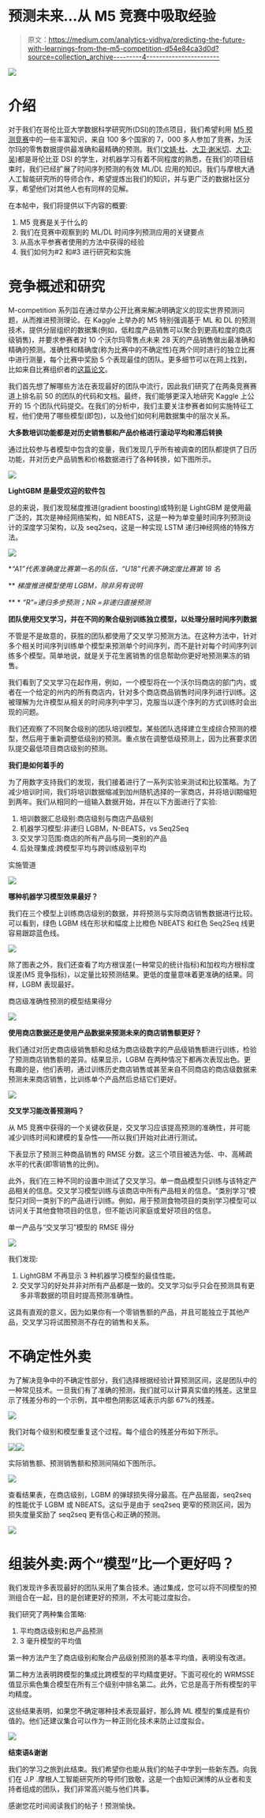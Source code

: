 # 预测未来…从 M5 竞赛中吸取经验

> 原文：<https://medium.com/analytics-vidhya/predicting-the-future-with-learnings-from-the-m5-competition-d54e84ca3d0d?source=collection_archive---------4----------------------->

![](img/c298cff812244ad8b73cece34350d196.png)

# 介绍

对于我们在哥伦比亚大学数据科学研究所(DSI)的顶点项目，我们希望利用 [M5 预测竞赛](https://www.kaggle.com/c/m5-forecasting-accuracy)中的一些丰富知识，来自 100 多个国家的 7，000 多人参加了竞赛，为沃尔玛的零售数据提供最准确和最精确的预测。我们([文婧·杜](https://www.linkedin.com/in/jingwen-du-5418212b/)、[大卫·谢米切](https://www.linkedin.com/in/davidschemitsch/)、[大卫·吴](https://www.linkedin.com/in/david-hyun-myoung-woo-1310675a/))都是哥伦比亚 DSI 的学生，对机器学习有着不同程度的熟悉，在我们的项目结束时，我们已经扩展了时间序列预测的有效 ML/DL 应用的知识。我们与摩根大通人工智能研究所的导师合作，希望提炼出我们的知识，并与更广泛的数据社区分享，希望他们对其他人也有同样的见解。

在本帖中，我们将提供以下内容的概要:

1.  M5 竞赛是关于什么的
2.  我们在竞赛中观察到的 ML/DL 时间序列预测应用的关键要点
3.  从高水平参赛者使用的方法中获得的经验
4.  我们如何为#2 和#3 进行研究和实施

# 竞争概述和研究

M-competition 系列旨在通过举办公开比赛来解决明确定义的现实世界预测问题，从而推进预测理论。在 Kaggle 上举办的 M5 特别强调基于 ML 和 DL 的预测技术，提供分层组织的数据集(例如，低粒度产品销售可以聚合到更高粒度的商店级销售)，并要求参赛者对 10 个沃尔玛零售点未来 28 天的产品销售做出最准确和精确的预测。准确性和精确度(称为比赛中的不确定性)在两个同时进行的独立比赛中进行测量，每个比赛中奖励 5 个表现最佳的团队。更多细节可以在网上找到，比如来自比赛组织者的[这篇论文](https://www.researchgate.net/publication/344947668_The_M5_Competition_in_Progress)。

我们首先想了解哪些方法在表现最好的团队中流行，因此我们研究了在两条竞赛赛道上排名前 50 的团队的代码和文档。最终，我们能够更深入地研究 Kaggle 上公开的 15 个团队代码提交。在我们的分析中，我们主要关注参赛者如何实施特征工程，他们使用了哪些模型(即包)，以及他们如何利用数据集中的层次关系。

**大多数培训功能都是对历史销售额和产品价格进行滚动平均和滞后转换**

通过比较参与者模型中包含的变量，我们发现几乎所有被调查的团队都提供了日历功能，并对历史产品销售和价格数据进行了各种转换，如下图所示。

![](img/3cd67826bed0e74264536de9d48f08f2.png)

**LightGBM 是最受欢迎的软件包**

总的来说，我们发现梯度推进(gradient boosting)或特别是 LightGBM 是使用最广泛的，其次是神经网络架构，如 NBEATS，这是一种为单变量时间序列预测设计的深度学习架构，以及 seq2seq，这是一种实现 LSTM 递归神经网络的特殊方法。

![](img/aa53e9aa3e36e3d40875ec5620e50100.png)

**“A1”代表准确度比赛第一名的队伍，“U18”代表不确定度比赛第 18 名*

** *梯度推进模型使用 LGBM，除非另有说明*

** * *“R”=递归多步预测；NR =非递归直接预测*

**团队使用交叉学习，并在不同的聚合级别训练独立模型，以处理分层时间序列数据**

不管是不是故意的，获胜的团队都使用了交叉学习预测方法。在这种方法中，针对多个相关时间序列训练单个模型来预测单个时间序列，而不是针对每个时间序列训练多个模型。简单地说，就是关于花生酱销售的信息帮助你更好地预测果冻的销售。

我们看到了交叉学习在起作用，例如，一个模型将在一个沃尔玛商店的部门内，或者在一个给定的州内的所有商店内，针对多个商店商品销售时间序列进行训练。这被理解为允许模型从相关的时间序列中学习，克服当以逐个序列的方式训练时会出现的问题。

我们还观察了不同聚合级别的团队培训模型。某些团队选择建立生成综合预测的模型，然后用于重新调整低级别的预测。重点放在调整低级预测上，因为比赛要求团队提交最低项目商店级别的预测。

**我们是如何着手的**

为了用数字支持我们的发现，我们接着进行了一系列实验来测试和比较策略。为了减少培训时间，我们将培训数据缩减到加州随机选择的一家商店，并将培训期缩短到两年。我们从相同的一组输入数据开始，并在以下方面进行了实验:

1.  培训数据汇总级别:商店级别与商店产品级别
2.  机器学习模型:非递归 LGBM，N-BEATS，vs Seq2Seq
3.  交叉学习范围:商店的所有产品与同一类别的产品
4.  后处理集成:跨模型平均与跨训练级别平均

实施管道

![](img/916be2f9f5e6f3404ff6a733ed03dcb2.png)

**哪种机器学习模型效果最好？**

我们在三个模型上训练商店级别的数据，并将预测与实际商店销售数据进行比较。可以看到，绿色 LGBM 线在形状和幅度上比橙色 NBEATS 和红色 Seq2Seq 线更容易跟踪蓝色线。

![](img/97217f57c4714b05e4b467375f4496ef.png)

除了图表之外，我们还查看了均方根误差(一种常见的统计指标)和加权均方根标度误差(M5 竞争指标)，以定量比较预测结果。更低的度量意味着更准确的结果。同样，LGBM 表现最好。

商店级准确性预测的模型结果得分

![](img/897d76219ee38625b4cdd6140e36b35f.png)

**使用商店数据还是使用产品数据来预测未来的商店销售额更好？**

我们通过对历史商店级销售额和总结为商店级数字的产品级销售额进行训练，检验了预测商店销售额的差异。结果显示，LGBM 在两种情况下都再次表现出色。更有趣的是，他们表明，通过训练历史商店销售或甚至来自不同商店的商店级数据来预测未来商店销售，比训练单个产品然后总结它们更好。

![](img/eee2c3fdf040d842dc06105faaebb4d7.png)

**交叉学习能改善预测吗？**

从 M5 竞赛中获得的一个关键收获是，交叉学习应该提高预测的准确性，并可能减少训练时间和建模的复杂性——所以我们开始对此进行测试。

下表显示了预测三种商品销售的 RMSE 分数。这三个项目被选为低、中、高稀疏水平的代表(即零销售的比例)。

此外，我们在三种不同的设置中测试了交叉学习。单一商品模型只训练与该特定产品相关的信息。交叉学习模型训练与该商店中所有产品相关的信息。“类别学习”模型只对同一类别下的产品进行训练。例如，用于预测食物项目的类别学习模型可以访问关于其他食物项目的信息，但不能访问家庭或爱好项目的信息。

单一产品与“交叉学习”模型的 RMSE 得分

![](img/29bb65f829922b64f5655d1da23fb31a.png)

我们发现:

1.  LightGBM 不再显示 3 种机器学习模型的最佳性能。
2.  交叉学习的好处并非对所有产品都是一致的。交叉学习似乎只会在预测具有更多非零数据的项目时提高预测准确性。

这具有直观的意义，因为如果你有一个零销售额的产品，并且可能独立于其他产品，交叉学习将试图预测不存在的销售和关系。

# 不确定性外卖

为了解决竞争中的不确定性部分，我们选择根据经验计算预测区间，这是团队中的一种常见技术。一旦我们有了准确的预测，我们就可以计算真实值的残差。这里显示了残差分布的一个示例，其中橙色阴影区域表示内部 67%的残差。

![](img/fef3543a818d52f3826829ca922f5ce1.png)

我们对每个级别和模型重复这个过程。每个组合的残差分布如下所示。

![](img/6bf73f004ee97ef2b31db20766346159.png)![](img/7fdcb9729c17381ccb65165e801b389e.png)

实际销售额、预测销售额和预测间隔如下图所示。

![](img/cde3481a1116f2cb109e4f3a6d435cc6.png)

查看结果表，在商店级别，LGBM 的弹球损失得分最高。在产品层面，seq2seq 的性能优于 LGBM 或 NBEATS。这似乎是由于 seq2seq 更窄的预测区间，因为损失度量奖励了 seq2seq 更有信心和正确的预测。

![](img/d228858a36c85a9d8f612ce005436b61.png)

# 组装外卖:两个“模型”比一个更好吗？

我们发现许多表现最好的团队采用了集合技术。通过集成，您可以将不同模型的预测组合在一起，目的是创建更好的预测，不太可能过度拟合。

我们研究了两种集合策略:

1.  平均商店级别和总产品预测
2.  3 毫升模型的平均值

第一种方法产生了商店级别和聚合产品级别预测的基本平均值，表明没有改进。

第二种方法表明跨模型的集成比跨模型的平均精度更好。下面可视化的 WRMSSE 值显示紫色集合模型在所有三个级别中排名第二。此外，它总是高于所有模型的平均精度。

这些结果表明，如果您不确定哪种技术表现最好，那么跨 ML 模型的集成是有价值的。他们还建议集合可以作为一种正则化技术来防止过度拟合。

![](img/2192b2bf317a67cdbed4e798c329e81a.png)

**结束语&谢谢**

我们的学习之旅到此结束。我们希望你也能从我们的帖子中学到一些新东西。向我们在 J.P .摩根人工智能研究所的导师们致敬，这是一个由知识渊博的从业者和支持者组成的团队，我们非常高兴能与他们共事。

感谢您花时间阅读我们的帖子！预测愉快。